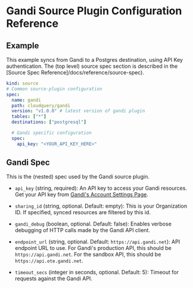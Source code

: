 # Gandi Source Plugin Configuration Reference

## Example

This example syncs from Gandi to a Postgres destination, using API Key authentication. The (top level) source spec section is described in the [Source Spec Reference]/docs/reference/source-spec).

```yaml
kind: source
# Common source-plugin configuration
spec:
  name: gandi
  path: cloudquery/gandi
  version: "v1.0.0" # latest version of gandi plugin
  tables: ["*"]
  destinations: ["postgresql"]

  # Gandi specific configuration
  spec:
    api_key: "<YOUR_API_KEY_HERE>"
```

## Gandi Spec

This is the (nested) spec used by the Gandi source plugin.

- `api_key` (string, required):
  An API key to access your Gandi resources. Get your API key from [Gandi's Account Settings Page](https://account.gandi.net/en/).

- `sharing_id` (string, optional. Default: empty):
  This is your Organization ID. If specified, synced resources are filtered by this id.

- `gandi_debug` (boolean, optional. Default: false):
  Enables verbose debugging of HTTP calls made by the Gandi API client.

- `endpoint_url` (string, optional. Default: `https://api.gandi.net`):
  API endpoint URL to use. For Gandi's production API, this should be `https://api.gandi.net`. For the sandbox API, this should be `https://api.ote.gandi.net`.

- `timeout_secs` (integer in seconds, optional. Default: 5):
  Timeout for requests against the Gandi API.
